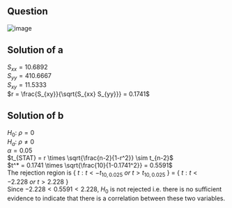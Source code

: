## Question

![image](https://github.com/user-attachments/assets/c65ce294-97b6-486c-a71d-85b77be30ab5)

## Solution of a
$S_{xx} = 10.6892$  
$S_{yy} = 410.6667$  
$S_{xy} = 11.5333$  
$r = \frac{S_{xy}}{\sqrt{S_{xx} S_{yy}}} = 0.1741$  

## Solution of b
$H_0$: $\rho = 0$  
$H_a$: $\rho \neq 0$  
$\alpha = 0.05$  
$t_{STAT} = r \times \sqrt{\frac{n-2}{1-r^2}} \sim t_{n-2}$  
$t^* = 0.1741 \times \sqrt{\frac{10}{1-0.1741^2}} = 0.5591$  
The rejection region is { $t: t < -t_{10, 0.025} \ or\ t > t_{10, 0.025}$ } = { $t: t < -2.228 \ or\ t > 2.228$ }  
Since $-2.228 < 0.5591 < 2.228$, $H_0$ is not rejected i.e. there is no sufficient evidence to indicate that there is a correlation between these two variables.
